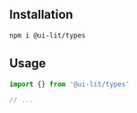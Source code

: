 ## Installation

```sh
npm i @ui-lit/types
```

## Usage

```ts
import {} from '@ui-lit/types'

// ...
```
